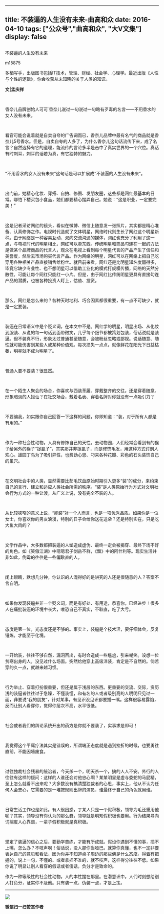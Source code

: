 
---
title:   不装逼的人生没有未来-曲高和众
date: 2016-04-10
tags: ["公众号","曲高和众", "大V文集"]
display: false
---


## 



不装逼的人生没有未来




m15875




多栖写手，出版图书包括IT技术，管理、财经、社会学、心理学。最近出版《人性与个性的逻辑》，你会收获从未知晓的关于人类的知识。


**文|孟庆祥**

&nbsp;

香奈儿品牌创始人可可˙香奈儿说过一句说过一句略有歹毒的名言——不用香水的女人没有未来。

&nbsp;

看官可能会说着就是自卖自夸的广告词而已，香奈儿品牌中最有名气的商品就是香奈儿5号香水。但是，自卖自夸的人多了，为什么香奈儿这句话流传下来，成了名言？自然选择有它的道理，能流传的言论多半是击中了真实世界的一个穴位。真话有时刺耳，刺耳的话若为真，有它独特的魅力。

&nbsp;

“不用香水的女人没有未来”这句话是可以扩展成“不装逼的人生没有未来”。

&nbsp;

出门前，她精心化妆、穿搭、自拍、修图、发朋友圈，这些都是网红最基本的日常。哪怕下楼买包小食品，她们都要精心摆弄自己。她说：“这是职业，一定要完美！”

&nbsp;

这是记者采访网红的镜头，看似在微博、微信上随意发一张照片，其实都是精心准备、认真修饰之作。电视时代造就了文体明星，网络时代则生长了网红这个明星新种。由于网络是一种容易互动、双向交流沟通的媒体，网红也充分了利用了这一点，与电视时代的明星相比，网红可以卖东西。传统明星和商品勾连在一起的方法是做某个品牌商品的代言人，观众在电视上看到每个明星代言的产品产生了信任和美誉度，然后去市场购买代言产品。作为网络的明星，网红可以在网络上把自己吃穿用各种相关产品直接销售给粉丝。就目前来看，网红还是比明星知名度弱得多，毕竟它缺少专业性、也不想明星可以借助工业化的模式打规模传播，网络的天然分散性，可能让每个网红只能红一小片。但是，由于网红比传统明星更具有直接勾连产品的潜质，也被各种投资人盯上，估值、投资。

&nbsp;

那么，网红是怎么来的？各种天时地利、巧合因素都很重要，有一点不可缺少，就是一定要装。

&nbsp;

装逼在日常语义中是个贬义词，在本文中不是。网红学的明星，明星出场、从化妆到服装、从说的每一句话到面带微笑，几乎每个细节都被策划包装，俗话说就是装逼。但不装真不行，形象太过普通甚至随意，会被粉丝忽略或鄙视。说话随意、随性就可能伤害到某些人或某种价值观。每次损失一点点，就像鲜花在阳光下日益枯萎，明星就不成为明星了。

&nbsp;

普通人要不要装？很显然。

&nbsp;

在一个陌生人聚会的场合，你喜欢与西装革履、穿戴整齐的交往，还是穿着随意、形象暗淡的人搭讪？在社交场合，戴着名表、穿着名牌对你就没有一点吸引力？

&nbsp;

不要骗我，如实跟你自己回答一下这样的问题，你即知道：“装，对于所有人都是有用的。”

&nbsp;

作为一种社会性动物，人具有修饰自己的天性。去动物园，人们经常会看到有的猴子给另外的猴子“捉虱子”，其实那并非捉虱子，而是修饰毛发，用这种方式讨别人欢心。雄园丁鸟为了吸引异性，也费劲心思、叼来各种花瓣、彩色的石头装饰自己的巢穴。

&nbsp;

在文明社会中的人类，显然需要比茹毛饮血原始时期引入更多“装”的成分，来约束自己的言行、建立和适应人类社会所需的秩序。“装”是人类原始行为方式对文明社会行为方式的一种让渡，从广义上说，没有完全不装的人。

&nbsp;

从比较狭窄的意义上说，“能装”对一个人而言，也是一项优秀品质。如果你是一位女士，你喜欢你的男友浪漫，特别的日子会给你送花送朵？还是特别实在，只是吃大鱼大肉的？

&nbsp;

文学作品中，大多数都把装逼的人塑造成虚伪、最终一定会被揭穿、最终下场不好的角色。如《笑傲江湖》中嗯嗯君子剑岳不群，《飘》中的阿什利等。现实生活并非如此，倒霉的往往是一些偏耿直的人。

&nbsp;

闭上眼睛，默想几分钟，你认识的人混得好的是讲究的人还是很随意的人？答案不言自明。

&nbsp;

如果你发现装逼并非一个贬义词，而是有好处、有用途，恭喜你，已经进步！很多人在痛批装逼的环境中长大，唯恐自己不真实，不耿直，吃了大亏。

&nbsp;

态度是第一位，光态度还是不够的。事实上，装逼是个技术活，要仔细体会，反复锤炼，才能至于化境。

&nbsp;

一开始装，往往不够自然，漏洞百出，有时会造成一些尴尬，引来嘲笑。设想一位贫寒出身的人，没见过什么场面。突然给他穿上高级洋装，肯定是不自然的。倘若穿的久一点，就越来越习惯。

&nbsp;

行为举止、穿着打扮很重要，但还是属于浅层的东西。更重要的交流、交际，资历浅的装逼者往往过于急躁，不懂装懂，和有名的人或者级别高的人明明只见过一面，非要说“我的朋友”，针对某事，有见识没见识都要插一嘴。这样很容易露馅，反而让别人看穿你，觉得你层次不高，水平很低。

&nbsp;

社会或者我们的舆论系统开出的药方是你就不要装了，实事求是即可！

&nbsp;

我觉得这个平庸疗法其实是错误的，所谓端正态度就是遇到挫折的时候，也要勇往直前，不能因噎废食。

&nbsp;

过往独裁社会残暴的统治者，今天杀一个，明天杀一个，搞的人人不安。外行的人往往有这样的疑问：这样的人谁还会对他忠心啊？某某明显是虚与委蛇的马屁精，圣上怎么就看不出来呢？大多数没有搞清楚独裁者的心思，事实上，他从不认为任何人会忠心，它需要的是一堆按规则出牌的演员，谁最终于自己的角色就用谁。

&nbsp;

日常生活工作也是如此。有人很困惑，丁某人只是一个假积极，领导为毛还重用他呢？其实，领导没有你认为的那么蠢，领导就是明知假积极也要用。行为结果导向词揣度人心靠谱，一辈子假积极就是真积极。

&nbsp;

坚定了装逼的信心之后，要勤学苦练，才能有所成就。假设你遇到不懂的事，插不上嘴，怎么办？不吱声啊！俗话说，没人那你当哑巴。就算你真懂，也不一定非要表达自己的意见和看法，因为你并不知道桌子周边的那些佛是什么态度。得着有把握的，说上一句，不懂的、或者拿捏不准的，就不吱声，这样得分往往不低。如果你说了明显让别人看穿的假话或者傻话，负分才是致命的。



作为一种等级性的社会性动物，人的本性摆在那里。在潜意识中，人们时刻想给别人打负分，证实你不及他。只有装一点，伪装一点，才是上策。



****

**<img data-s="300,640" data-type="jpeg" src="http://mmbiz.qpic.cn/mmbiz/fxGMiaL5Zj1gAtMBdoRAfrkfBNF0WEAG9elY136EMERA8zleoqyibsc68mLpoiagDqkzcRhEo0psRuCqoQbcWg52w/0?wx_fmt=jpeg" data-ratio="1" data-w="430"/>**




**微信扫一扫赞赏作者**













